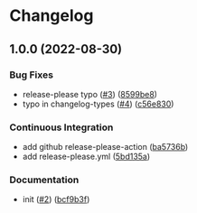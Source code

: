 # Changelog

## 1.0.0 (2022-08-30)


### Bug Fixes

* release-please typo ([#3](https://github.com/sofiama/tutorial-release-please/issues/3)) ([8599be8](https://github.com/sofiama/tutorial-release-please/commit/8599be847eedbc3d3a1676a5f90fa3a88095b478))
* typo in changelog-types ([#4](https://github.com/sofiama/tutorial-release-please/issues/4)) ([c56e830](https://github.com/sofiama/tutorial-release-please/commit/c56e83002e99008e9963414983d513e6ae0e5c64))


### Continuous Integration

* add github release-please-action ([ba5736b](https://github.com/sofiama/tutorial-release-please/commit/ba5736b03eed18ccc12e33a72148ffb921df8daa))
* add release-please.yml ([5bd135a](https://github.com/sofiama/tutorial-release-please/commit/5bd135a8cb6115040fd29c12cccc71b96e283053))


### Documentation

* init ([#2](https://github.com/sofiama/tutorial-release-please/issues/2)) ([bcf9b3f](https://github.com/sofiama/tutorial-release-please/commit/bcf9b3f4e9edfb96b15f98537f5a7475d41aa519))
